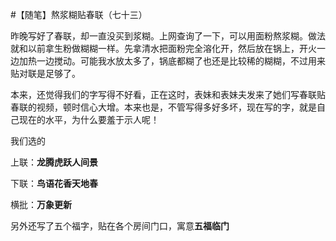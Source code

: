 #【随笔】熬浆糊贴春联（七十三）

昨晚写好了春联，却一直没买到浆糊。上网查询了一下，可以用面粉熬浆糊。做法就和以前拿生粉做糊糊一样。先拿清水把面粉完全溶化开，然后放在锅上，开火一边加热一边搅动。可能我水放太多了，锅底都糊了也还是比较稀的糊糊，不过用来贴对联是足够了。

本来，还觉得我们的字写得不好看，正在这时，表妹和表妹夫发来了她们写春联贴春联的视频，顿时信心大增。本来也是，不管写得多好多坏，现在写的字，就是自己现在的水平，为什么要羞于示人呢！

我们选的

上联：**龙腾虎跃人间景**

下联：**鸟语花香天地春**

横批：**万象更新**

另外还写了五个福字，贴在各个房间门口，寓意**五福临门**